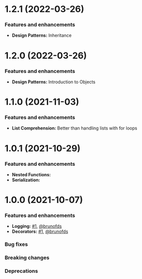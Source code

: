 <!-- 1.2.1 START -->
# 1.2.1 (2022-03-26)
### Features and enhancements

- **Design Patterns:** Inheritance

<!-- 1.2.1 END -->


<!-- 1.2.0 START -->
# 1.2.0 (2022-03-26)
### Features and enhancements

- **Design Patterns:** Introduction to Objects

<!-- 1.2.0 END -->

<!-- 1.1.0 START -->
# 1.1.0 (2021-11-03)
### Features and enhancements

- **List Comprehension:** Better than handling lists with for loops

<!-- 1.1.0 END -->

<!-- 1.0.1 START -->
# 1.0.1 (2021-10-29)
### Features and enhancements

- **Nested Functions:** 
- **Serialization:** 

<!-- 1.0.1 END -->

<!-- 1.0.0 START -->
# 1.0.0 (2021-10-07)

### Features and enhancements

- **Logging:**  [#1](https://github.com/brunofds/toteachpython/pull/1), [@brunofds](https://github.com/brunofds)
- **Decorators:**  [#1](https://github.com/brunofds/toteachpython/pull/1), [@brunofds](https://github.com/brunofds)

### Bug fixes

### Breaking changes

### Deprecations


<!-- 1.0.0 END -->
